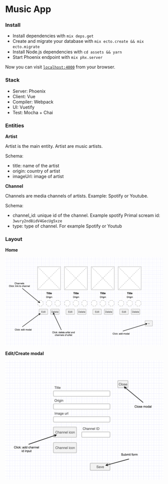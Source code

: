 # Music App


### Install

  * Install dependencies with `mix deps.get`
  * Create and migrate your database with `mix ecto.create && mix ecto.migrate`
  * Install Node.js dependencies with `cd assets && yarn`
  * Start Phoenix endpoint with `mix phx.server`

Now you can visit [`localhost:4000`](http://localhost:4000) from your browser.


### Stack

  * Server: Phoenix
  * Client: Vue
  * Compiler: Webpack
  * UI: Vuetify
  * Test: Mocha + Chai


### Entities

**Artist**

Artist is the main entity. Artist are music artists.

Schema:
  * title: name of the artist
  * origin: country of artist
  * imageUrl: image of artist
  
  
**Channel**

Channels are media channels of artists. Example: Spotify or Youtube.

Schema:
  * channel_id: unique id of the channel. Example spotify Primal scream id: `3wury2nd8idV4GecUg5xze`
  * type: type of channel. For example Spotify or Youtub


### Layout

**Home**

![home](/docs/mock_home.png)


**Edit/Create modal**

![modal](/docs/mock_modal.png)

